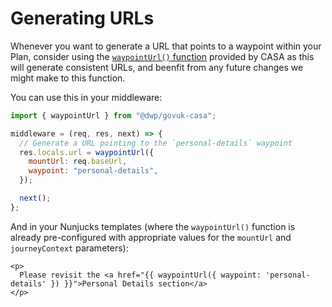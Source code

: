 # Generating URLs

Whenever you want to generate a URL that points to a waypoint within your Plan, consider using the [`waypointUrl()` function](../../src/lib/waypoint-url.js) provided by CASA as this will generate consistent URLs, and beenfit from any future changes we might make to this function.

You can use this in your middleware:

```javascript
import { waypointUrl } from "@dwp/govuk-casa";

middleware = (req, res, next) => {
  // Generate a URL pointing to the `personal-details` waypoint
  res.locals.url = waypointUrl({
    mountUrl: req.baseUrl,
    waypoint: "personal-details",
  });

  next();
};
```

And in your Nunjucks templates (where the `waypointUrl()` function is already pre-configured with appropriate values for the `mountUrl` and `journeyContext` parameters):

```jinja
<p>
  Please revisit the <a href="{{ waypointUrl({ waypoint: 'personal-details' }) }}">Personal Details section</a>
</p>
```
